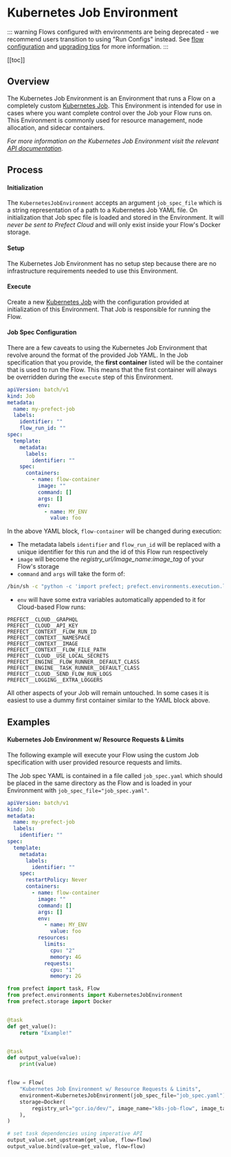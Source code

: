 # Kubernetes Job Environment

::: warning
Flows configured with environments are being deprecated - we recommend users
transition to using "Run Configs" instead. See [flow
configuration](/orchestration/flow_config/overview.md) and [upgrading
tips](/orchestration/flow_config/upgrade.md) for more information.
:::

[[toc]]

## Overview

The Kubernetes Job Environment is an Environment that runs a Flow on a completely custom [Kubernetes Job](https://kubernetes.io/docs/concepts/workloads/controllers/jobs-run-to-completion/). This Environment is intended for use in cases where you want complete control over the Job your Flow runs on. This Environment is commonly used for resource management, node allocation, and sidecar containers.

_For more information on the Kubernetes Job Environment visit the relevant [API documentation](/api/latest/environments/execution.html#kubernetesjobenvironment)._

## Process

#### Initialization

The `KubernetesJobEnvironment` accepts an argument `job_spec_file` which is a string representation of a path to a Kubernetes Job YAML file. On initialization that Job spec file is loaded and stored in the Environment. It will _never be sent to Prefect Cloud_ and will only exist inside your Flow's Docker storage.

#### Setup

The Kubernetes Job Environment has no setup step because there are no infrastructure requirements needed to use this Environment.

#### Execute

Create a new [Kubernetes Job](https://kubernetes.io/docs/concepts/workloads/controllers/jobs-run-to-completion/) with the configuration provided at initialization of this Environment. That Job is responsible for running the Flow.

#### Job Spec Configuration

There are a few caveats to using the Kubernetes Job Environment that revolve around the format of the provided Job YAML. In the Job specification that you provide, the **first container** listed will be the container that is used to run the Flow. This means that the first container will always be overridden during the `execute` step of this Environment.

```yaml
apiVersion: batch/v1
kind: Job
metadata:
  name: my-prefect-job
  labels:
    identifier: ""
    flow_run_id: ""
spec:
  template:
    metadata:
      labels:
        identifier: ""
    spec:
      containers:
        - name: flow-container
          image: ""
          command: []
          args: []
          env:
            - name: MY_ENV
              value: foo
```

In the above YAML block, `flow-container` will be changed during execution:

- The metadata labels `identifier` and `flow_run_id` will be replaced with a unique identifier for this run and the id of this Flow run respectively
- `image` will become the _registry_url/image_name:image_tag_ of your Flow's storage
- `command` and `args` will take the form of:

```bash
/bin/sh -c "python -c 'import prefect; prefect.environments.execution.load_and_run_flow()'",
```

- `env` will have some extra variables automatically appended to it for Cloud-based Flow runs:

```
PREFECT__CLOUD__GRAPHQL
PREFECT__CLOUD__API_KEY
PREFECT__CONTEXT__FLOW_RUN_ID
PREFECT__CONTEXT__NAMESPACE
PREFECT__CONTEXT__IMAGE
PREFECT__CONTEXT__FLOW_FILE_PATH
PREFECT__CLOUD__USE_LOCAL_SECRETS
PREFECT__ENGINE__FLOW_RUNNER__DEFAULT_CLASS
PREFECT__ENGINE__TASK_RUNNER__DEFAULT_CLASS
PREFECT__CLOUD__SEND_FLOW_RUN_LOGS
PREFECT__LOGGING__EXTRA_LOGGERS
```

All other aspects of your Job will remain untouched. In some cases it is easiest to use a dummy first container similar to the YAML block above.

## Examples

#### Kubernetes Job Environment w/ Resource Requests & Limits

The following example will execute your Flow using the custom Job specification with user provided resource requests and limits.

The Job spec YAML is contained in a file called `job_spec.yaml` which should be placed in the same directory as the Flow and is loaded in your Environment with `job_spec_file="job_spec.yaml"`.

```yaml
apiVersion: batch/v1
kind: Job
metadata:
  name: my-prefect-job
  labels:
    identifier: ""
spec:
  template:
    metadata:
      labels:
        identifier: ""
    spec:
      restartPolicy: Never
      containers:
        - name: flow-container
          image: ""
          command: []
          args: []
          env:
            - name: MY_ENV
              value: foo
          resources:
            limits:
              cpu: "2"
              memory: 4G
            requests:
              cpu: "1"
              memory: 2G
```

```python
from prefect import task, Flow
from prefect.environments import KubernetesJobEnvironment
from prefect.storage import Docker


@task
def get_value():
    return "Example!"


@task
def output_value(value):
    print(value)


flow = Flow(
    "Kubernetes Job Environment w/ Resource Requests & Limits",
    environment=KubernetesJobEnvironment(job_spec_file="job_spec.yaml"),
    storage=Docker(
        registry_url="gcr.io/dev/", image_name="k8s-job-flow", image_tag="0.1.0"
    ),
)

# set task dependencies using imperative API
output_value.set_upstream(get_value, flow=flow)
output_value.bind(value=get_value, flow=flow)
```
